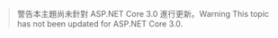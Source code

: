 > <span data-ttu-id="6d4b2-101">警告本主題尚未針對 ASP.NET Core 3.0 進行更新。</span><span class="sxs-lookup"><span data-stu-id="6d4b2-101">Warning This topic has not been updated for ASP.NET Core 3.0.</span></span>
